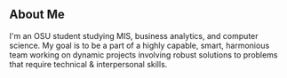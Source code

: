 ## About Me
I'm an OSU student studying MIS, business analytics, and computer science. My goal is to be a part of a highly capable, smart, harmonious team working on dynamic projects involving robust solutions to problems that require technical & interpersonal skills.


